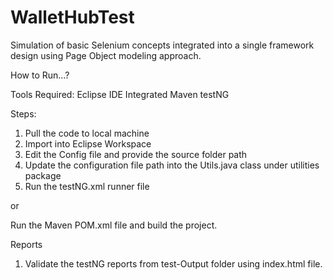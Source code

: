 # WalletHubTest
Simulation of basic Selenium concepts integrated into a single framework design using Page Object modeling approach.


How to Run...?

Tools Required:
Eclipse IDE
Integrated Maven
testNG

Steps:
1. Pull the code to local machine
2. Import into Eclipse Workspace
3. Edit the Config file and provide the source folder path 
4. Update the configuration file path into the Utils.java class under utilities package
5. Run the testNG.xml runner file 

or 

Run the Maven POM.xml file and build the project.


Reports
1. Validate the testNG reports from test-Output folder using index.html file.


